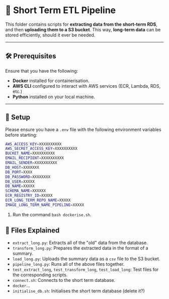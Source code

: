 # 🚀 Short Term ETL Pipeline

This folder contains scripts for **extracting data from the short-term RDS**, and then **uploading them to a S3 bucket**. This way, **long-term data** can be stored efficiently, should it ever be needed.

---

## 🛠️ Prerequisites

Ensure that you have the following:
- **Docker** installed for containerisation.
- **AWS CLI** configured to interact with AWS services (ECR, Lambda, RDS, etc.)
- **Python** installed on your local machine. 
---

## 📂 Setup

Please ensure you have a `.env` file with the following environment variables before starting:

```bash
AWS_ACCESS_KEY=XXXXXXXXXX
AWS_SECRET_ACCESS_KEY=XXXXXXXXXX
BUCKET_NAME=XXXXXXXXXX
EMAIL_RECIPIENT=XXXXXXXXXX
EMAIL_SENDER=XXXXXXXXXX
DB_HOST=XXXXXXX
DB_PORT=XXXX
DB_PASSWORD=XXXXXXXX
DB_USER=XXXXX
DB_NAME=XXXXX
SCHEMA_NAME=XXXXXX
ECR_REGISTRY_ID=XXXXX
ECR_LONG_TERM_REPO_NAME=XXXXX
IMAGE_LONG_TERM_NAME_PIPELINE=XXXXX
```

1. Run the command `bash dockerise.sh`.



## 📄 Files Explained
- `extract_long.py`: Extracts all of the "old" data from the database.
- `transform_long.py`: Prepares the extracted data in the format of a summary.
- `load_long.py`: Uploads the summary data as a `csv` file to the S3 bucket.
- `pipeline_long.py`: Runs all of the above files together.
- `test_extract_long`, `test_transform_long`, `test_load_long`: Test files for the corresponding scripts.
- `connect.sh`: Connects to the short term database.
- `docker`...
- `initialise_db.sh`: Initialises the short term database (delete it?)

